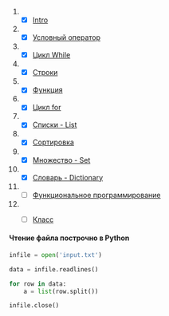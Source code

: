 1. - [x] [Intro](https://github.com/doroteo7/HSE-Python-1/blob/master/notes/1.md)
2. - [x] [Условный оператор](https://github.com/doroteo7/HSE-Python-1/blob/master/notes/2.md)
3. - [x] [Цикл While](https://github.com/doroteo7/HSE-Python-1/blob/master/notes/3.md)
4. - [x] [Строки](https://github.com/doroteo7/HSE-Python-1/blob/master/notes/4.md)
5. - [x] [Функция](https://github.com/doroteo7/HSE-Python-1/blob/master/notes/5.md)
6. - [x] [Цикл for](https://github.com/doroteo7/HSE-Python-1/blob/master/notes/6.md)
7. - [x] [Списки - List](https://github.com/doroteo7/HSE-Python-1/blob/master/notes/7.md)
8. - [x] [Сортировка](https://github.com/doroteo7/HSE-Python-1/blob/master/notes/8.md)
9. - [x] [Множество - Set](https://github.com/doroteo7/HSE-Python-1/blob/master/notes/9.md)
10. - [x] [Словарь - Dictionary](https://github.com/doroteo7/HSE-Python-1/blob/master/notes/10.md)
11. - [ ] [Функциональное программирование](https://github.com/doroteo7/HSE-Python-1/blob/master/notes/11.md)
12. - [ ] [Класс](https://github.com/doroteo7/HSE-Python-1/blob/master/notes/12.md)




#### Чтение файла построчно в Python

```python
infile = open('input.txt')

data = infile.readlines()

for row in data:
    a = list(row.split())

infile.close()
```
